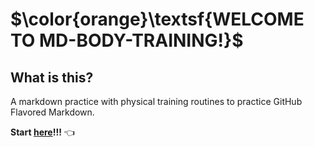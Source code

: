 # $\color{orange}\textsf{WELCOME TO MD-BODY-TRAINING!}$

## What is this?

A markdown practice with physical training routines to practice GitHub Flavored Markdown\.

**Start [here](home.md)\!\!\!** :point_left:
